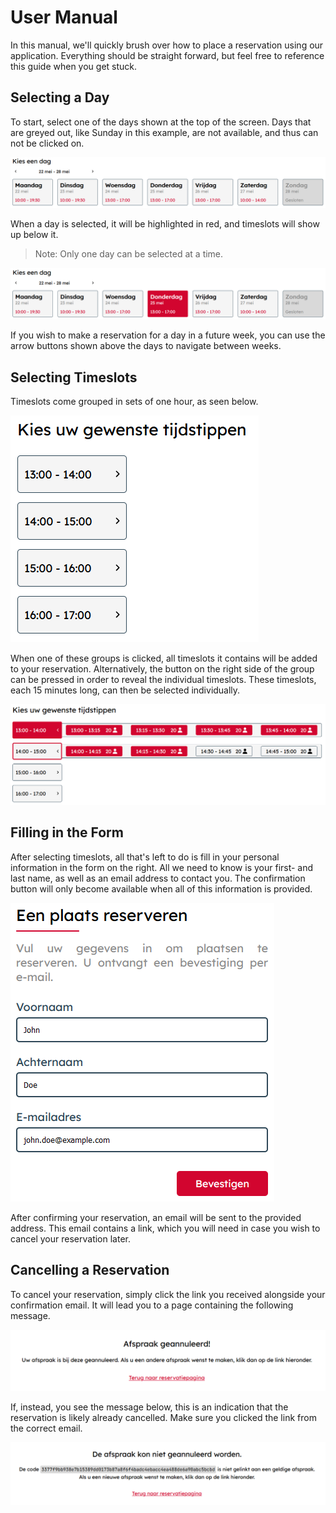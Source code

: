 # User Manual

In this manual, we'll quickly brush over how to place a reservation using our application. 
Everything should be straight forward, but feel free to reference this guide when you get stuck.

## Selecting a Day

To start, select one of the days shown at the top of the screen. Days that are greyed out, like Sunday in this example, 
are not available, and thus can not be clicked on.

![Day selection](images/daySelection.png)

When a day is selected, it will be highlighted in red, and timeslots will show up below it. 

> Note: Only one day can be selected at a time.

![Selected day](images/selectedDay.png)

If you wish to make a reservation for a day in a future week, 
you can use the arrow buttons shown above the days to navigate between weeks.

## Selecting Timeslots

Timeslots come grouped in sets of one hour, as seen below. 

![Timeslot groups](images/timeslotGroups.png)

When one of these groups is clicked, all timeslots it contains will be added to your reservation.
Alternatively, the button on the right side of the group can be pressed in order to reveal the individual timeslots. 
These timeslots, each 15 minutes long, can then be selected individually.

![Selected timeslots](images/selectedTimeslots.png)

## Filling in the Form

After selecting timeslots, all that's left to do is fill in your personal information in the form on the right.
All we need to know is your first- and last name, as well as an email address to contact you.
The confirmation button will only become available when all of this information is provided.

![Form](images/form.png)

After confirming your reservation, an email will be sent to the provided address. 
This email contains a link, which you will need in case you wish to cancel your reservation later.

## Cancelling a Reservation

To cancel your reservation, simply click the link you received alongside your confirmation email. 
It will lead you to a page containing the following message.

![Successfully cancelled](images/successfullyCancelled.png)

If, instead, you see the message below, this is an indication that the reservation is likely already cancelled.
Make sure you clicked the link from the correct email.

![Already cancelled](images/alreadyCancelled.png)